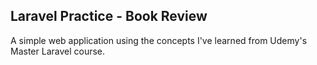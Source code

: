 ## Laravel Practice - Book Review

<p>A simple web application using the concepts I've learned from Udemy's Master Laravel course.</p>
